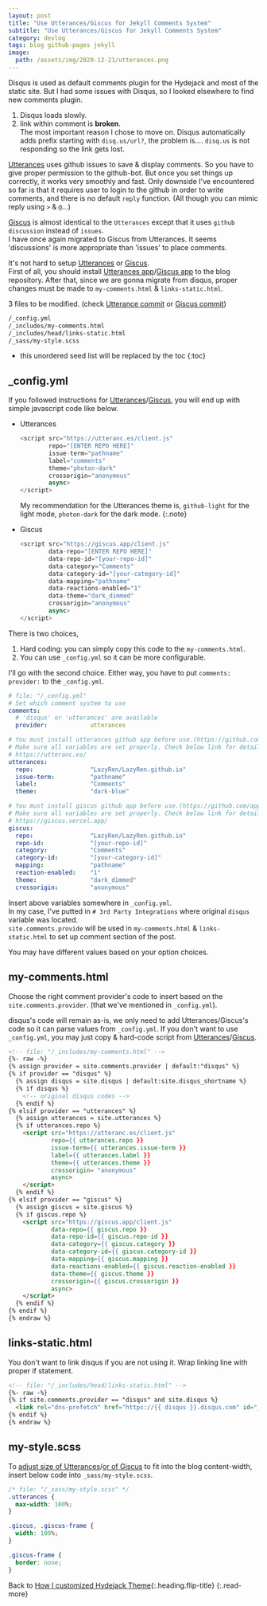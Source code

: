 ```yaml
---
layout: post
title: "Use Utterances/Giscus for Jekyll Comments System"
subtitle: "Use Utterances/Giscus for Jekyll Comments System"
category: devlog
tags: blog github-pages jekyll
image:
  path: /assets/img/2020-12-21/utterances.png
---
```


Disqus is used as default comments plugin for the Hydejack and most of the static site. But I had some issues with
Disqus, so I looked elsewhere to find new comments plugin.

1. Disqus loads slowly.<br>
2. link within comment is **broken**.<br>
   The most important reason I chose to move on. Disqus automatically adds prefix starting with `disq.us/url?`,
   the problem is.... `disq.us` is not responding so the link gets lost.

[Utterances] uses github issues to save & display comments. So you have to give proper permission to the github-bot.
But once you set things up correctly, it works very smoothly and fast. Only downside I've encountered so far is that it
requires user to login to the github in order to write comments, and there is no default `reply` function.
(All though you can mimic reply using `>` & `@`...)

[Giscus] is almost identical to the `Utterances` except that it uses `github discussion` instead of `issues`.<br>
I have once again migrated to Giscus from Utterances. It seems 'discussions' is more appropriate than 'issues' to place
comments.

[Utterances]: https://utteranc.es/
[Giscus]: https://giscus.vercel.app/

[Utterances]: https://utteranc.es/
[Giscus]: https://giscus.vercel.app/

<!--more-->

It's not hard to setup [Utterances] or [Giscus].<br>
First of all, you should install [Utterances app]/[Giscus app] to the blog repository. After that, since we are gonna
migrate from disqus, proper changes must be made to `my-comments.html` & `links-static.html`.<br>

[Utterances app]: https://github.com/apps/utterances
[Giscus app]: https://github.com/apps/giscus

3 files to be modified. (check [Utterance commit] or [Giscus commit])

[Utterance commit]: https://github.com/LazyRen/LazyRen.github.io/commit/8dcf03700c7f3d0f581b27a6fcf2e8a4d8396340
[Giscus commit]: https://github.com/LazyRen/LazyRen.github.io/commit/053deedc4a5a3f49cf04cb8e8b496120aeab24a1

```default
/_config.yml
/_includes/my-comments.html
/_includes/head/links-static.html
/_sass/my-style.scss
```

* this unordered seed list will be replaced by the toc
{:toc}

## _config.yml

If you followed instructions for [Utterances]/[Giscus], you will end up with simple javascript code like below.

* Utterances

    ```javascript
    <script src="https://utteranc.es/client.js"
            repo="[ENTER REPO HERE]"
            issue-term="pathname"
            label="comments"
            theme="photon-dark"
            crossorigin="anonymous"
            async>
    </script>
    ```

    My recommendation for the Utterances theme is, `github-light` for the light mode, `photon-dark` for the dark mode.
    {:.note}

* Giscus

    ```javascript
    <script src="https://giscus.app/client.js"
            data-repo="[ENTER REPO HERE]"
            data-repo-id="[your-repo-id]"
            data-category="Comments"
            data-category-id="[your-category-id]"
            data-mapping="pathname"
            data-reactions-enabled="1"
            data-theme="dark_dimmed"
            crossorigin="anonymous"
            async>
    </script>
    ```

There is two choices,

1. Hard coding: you can simply copy this code to the `my-comments.html`.
2. You can use `_config.yml` so it can be more configurable.

I'll go with the second choice. Either way, you have to put `comments: provider:` to the `_config.yml`.

```yaml
# file: "/_config.yml"
# Set which comment system to use
comments:
  # 'disqus' or 'utterances' are available
  provider:            utterances

# You must install utterances github app before use.(https://github.com/apps/utterances)
# Make sure all variables are set properly. Check below link for detail.
# https://utteranc.es/
utterances:
  repo:                "LazyRen/LazyRen.github.io"
  issue-term:          "pathname"
  label:               "Comments"
  theme:               "dark-blue"

# You must install giscus github app before use.(https://github.com/apps/giscus)
# Make sure all variables are set properly. Check below link for detail.
# https://giscus.vercel.app/
giscus:
  repo:                "LazyRen/LazyRen.github.io"
  repo-id:             "[your-repo-id]"
  category:            "Comments"
  category-id:         "[your-category-id]"
  mapping:             "pathname"
  reaction-enabled:    "1"
  theme:               "dark_dimmed"
  crossorigin:         "anonymous"
```

Insert above variables somewhere in `_config.yml`.<br>
In my case, I've putted in `# 3rd Party Integrations` where original `disqus` variable was located.<br>
`site.comments.provide` will be used in `my-comments.html` & `links-static.html` to set up comment section of the post.

You may have different values based on your option choices.

## my-comments.html

Choose the right comment provider's code to insert based on the `site.comments.provider`.
(that we've mentioned in `_config.yml`).

disqus's code will remain as-is, we only need to add Utterances/Giscus's code so it can parse values from `_config.yml`.
If you don't want to use `_config.yml`, you may just copy & hard-code script from [Utterances]/[Giscus].

```html
<!-- file: "/_includes/my-comments.html" -->
{%- raw -%}
{% assign provider = site.comments.provider | default:"disqus" %}
{% if provider == "disqus" %}
  {% assign disqus = site.disqus | default:site.disqus_shortname %}
  {% if disqus %}
    <!-- original disqus codes -->
  {% endif %}
{% elsif provider == "utterances" %}
  {% assign utterances = site.utterances %}
  {% if utterances.repo %}
    <script src="https://utteranc.es/client.js"
            repo={{ utterances.repo }}
            issue-term={{ utterances.issue-term }}
            label={{ utterances.label }}
            theme={{ utterances.theme }}
            crossorigin= "anonymous"
            async>
    </script>
  {% endif %}
{% elsif provider == "giscus" %}
  {% assign giscus = site.giscus %}
  {% if giscus.repo %}
    <script src="https://giscus.app/client.js"
            data-repo={{ giscus.repo }}
            data-repo-id={{ giscus.repo-id }}
            data-category={{ giscus.category }}
            data-category-id={{ giscus.category-id }}
            data-mapping={{ giscus.mapping }}
            data-reactions-enabled={{ giscus.reaction-enabled }}
            data-theme={{ giscus.theme }}
            crossorigin={{ giscus.crossorigin }}
            async>
    </script>
  {% endif %}
{% endif %}
{% endraw %}
```

## links-static.html

You don't want to link disqus if you are not using it. Wrap linking line with proper if statement.

```html
<!-- file: "/_includes/head/links-static.html" -->
{%- raw -%}
{% if site.comments.provider == "disqus" and site.disqus %}
  <link rel="dns-prefetch" href="https://{{ disqus }}.disqus.com" id="_hrefDisqus">
{% endif %}
{% endraw %}
```

## my-style.scss

To [adjust size of Utterances]/[or of Giscus] to fit into the blog content-width, insert below code into
`_sass/my-style.scss`.

[adjust size of Utterances]: https://github.com/utterance/utterances/issues/160
[or of Giscus]: https://github.com/laymonage/giscus/issues/90

```css
/* file: "/_sass/my-style.scss" */
.utterances {
  max-width: 100%;
}

.giscus, .giscus-frame {
  width: 100%;
}

.giscus-frame {
  border: none;
}
```

Back to [How I customized Hydejack Theme](2020-08-02-how-i-customized-hydejack-theme.md){:.heading.flip-title}
{:.read-more}
